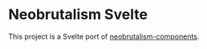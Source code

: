# Neobrutalism Svelte

This project is a Svelte port of [neobrutalism-components](https://github.com/ekmas/neobrutalism-components).
